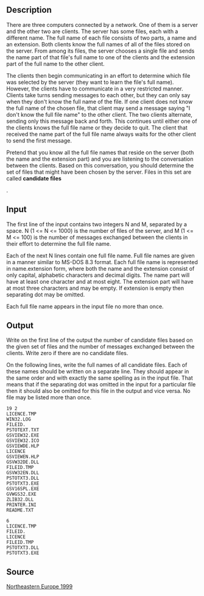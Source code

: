 <h2>Description</h2><p>There are three computers connected by a network. One of them is a server and the other two are clients. The server has some files, each with a different name. The full name of each file consists of two parts, a name and an extension. Both clients know the full names of all of the files stored on the server. From among its files, the server chooses a single file and sends the name part of that file's full name to one of the clients and the extension part of the full name to the other client. 
</p>
The clients then begin communicating in an effort to determine which file was selected by the server (they want to learn the file's full name). However, the clients have to communicate in a very restricted manner. Clients take turns sending messages to each other, but they can only say when they don't know the full name of the file. If one client does not know the full name of the chosen file, that client may send a message saying "I don't know the full file name" to the other client. The two clients alternate, sending only this message back and forth. This continues until either one of the clients knows the full file name or they decide to quit. The client that received the name part of the full file name always waits for the other client to send the first message. 

Pretend that you know all the full file names that reside on the server (both the name and the extension part) and you are listening to the conversation between the clients. Based on this conversation, you should determine the set of files that might have been chosen by the server. Files in this set are called <b>candidate files</b><p>. 
</p><h2>Input</h2><p>The first line of the input contains two integers N and M, separated by a space. N (1 &lt;= N &lt;= 1000) is the number of files of the server, and M (1 &lt;= M &lt;= 100) is the number of messages exchanged between the clients in their effort to determine the full file name. 
</p>
Each of the next N lines contain one full file name. Full file names are given in a manner similar to MS-DOS 8.3 format. Each full file name is represented in name.extension form, where both the name and the extension consist of only capital, alphabetic characters and decimal digits. The name part will have at least one character and at most eight. The extension part will have at most three characters and may be empty. If extension is empty then separating dot may be omitted. 

Each full file name appears in the input file no more than once. 
<h2>Output</h2><p>Write on the first line of the output the number of candidate files based on the given set of files and the number of messages exchanged between the clients. Write zero if there are no candidate files. 
</p>
On the following lines, write the full names of all candidate files. Each of these names should be written on a separate line. They should appear in the same order and with exactly the same spelling as in the input file. That means that if the separating dot was omitted in the input for a particular file then it should also be omitted for this file in the output and vice versa. No file may be listed more than once. 
<pre><code class="language-input1">19 2
LICENCE.TMP
WIN32.LOG
FILEID.
PSTOTEXT.TXT
GSVIEW32.EXE
GSVIEW32.ICO
GSVIEWDE.HLP
LICENCE
GSVIEWEN.HLP
GSVW32DE.DLL
FILEID.TMP
GSVW32EN.DLL
PSTOTXT3.DLL
PSTOTXT3.EXE
GSV16SPL.EXE
GVWGS32.EXE
ZLIB32.DLL
PRINTER.INI
README.TXT
</code></pre><pre><code class="language-output1">6
LICENCE.TMP
FILEID.
LICENCE
FILEID.TMP
PSTOTXT3.DLL
PSTOTXT3.EXE
</code></pre><h2>Source</h2><a href="searchproblem?field=source&amp;key=Northeastern+Europe+1999">Northeastern Europe 1999</a>